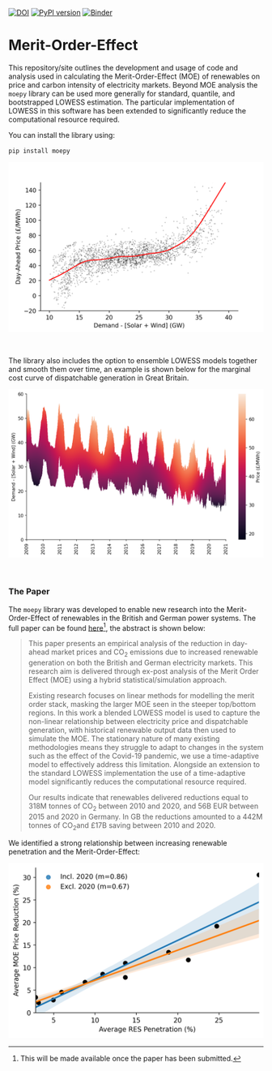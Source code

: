 [![DOI](https://zenodo.org/badge/326810654.svg)](https://zenodo.org/badge/latestdoi/326810654) [![PyPI version](https://badge.fury.io/py/moepy.svg)](https://badge.fury.io/py/moepy) [![Binder](https://notebooks.gesis.org/binder/badge_logo.svg)](https://notebooks.gesis.org/binder/v2/gh/AyrtonB/Merit-Order-Effect/main?urlpath=lab)

# Merit-Order-Effect

This repository/site outlines the development and usage of code and analysis used in calculating the Merit-Order-Effect (MOE) of renewables on price and carbon intensity of electricity markets. Beyond MOE analysis the `moepy` library can be used more generally for standard, quantile, and bootstrapped LOWESS estimation. The particular implementation of LOWESS in this software has been extended to significantly reduce the computational resource required.

You can install the library using:

```bash
pip install moepy
```

![](img/latest_gb_mcc.png)

<br>

The library also includes the option to ensemble LOWESS models together and smooth them over time, an example is shown below for the marginal cost curve of dispatchable generation in Great Britain.

![](img/UK_price_MOE_heatmap.png)

<br>

### The Paper

The `moepy` library was developed to enable new research into the Merit-Order-Effect of renewables in the British and German power systems. The full paper can be found [here](#)[^1], the abstract is shown below:

[^1]: This will be made available once the paper has been submitted.

> This paper presents an empirical analysis of the reduction in day-ahead market prices and CO$_{2}$ emissions due to increased renewable generation on both the British and German electricity markets. This research aim is delivered through ex-post analysis of the Merit Order Effect (MOE) using a hybrid statistical/simulation approach.
> 
> Existing research focuses on linear methods for modelling the merit order stack, masking the larger MOE seen in the steeper top/bottom regions. In this work a blended LOWESS model is used to capture the non-linear relationship between electricity price and dispatchable generation, with historical renewable output data then used to simulate the MOE. The stationary nature of many existing methodologies means they struggle to adapt to changes in the system such as the effect of the Covid-19 pandemic, we use a time-adaptive model to effectively address this limitation. Alongside an extension to the standard LOWESS implementation the use of a time-adaptive model significantly reduces the computational resource required. 
> 
> Our results indicate that renewables delivered reductions equal to 318M tonnes of CO$_{2}$ between 2010 and 2020, and 56B EUR between 2015 and 2020 in Germany. In GB the reductions amounted to a 442M tonnes of CO$_{2}$and £17B saving between 2010 and 2020.

We identified a strong relationship between increasing renewable penetration and the Merit-Order-Effect:

![](../img/GB_MOE_RES_relationship_95_CI.png)